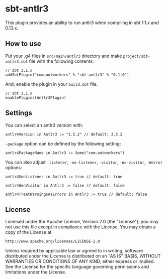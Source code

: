 # sbt-antlr3

This plugin provides an ability to run antlr3 when compiling in sbt 1.1.x and 0.13.x.

## How to use

Put your .g4 files in `src/main/antlr3` directory and make `project/sbt-antlr3.sbt`
file with the following contents:

    // sbt 1.1.x
    addSbtPlugin("com.outworkers" % "sbt-antlr3" % "0.1.0")

And, enable the plugin in your `build.sbt` file.

    // sbt 1.1.x
    enablePlugins(Antlr3Plugin)

## Settings

You can select an antlr3 version with:

    antlr4Version in Antlr3 := "3.5.2" // default: 3.5.2

`-package` option can be defined by the following setting:

    antlr4PackageName in Antlr3 := Some("com.outworkers")

You can also adjust `-listener`, `-no-listener`, `-visitor`, `-no-visitor`, `-Werror` options:

    antlr4GenListener in Antlr3 := true // default: true

    antlr4GenVisitor in Antlr3 := false // default: false

    antlr4TreatWarningsAsErrors in Antlr3 := true // default: false
 
## License

Licensed under the Apache License, Version 2.0 (the "License");
you may not use this file except in compliance with the License.
You may obtain a copy of the License at

    http://www.apache.org/licenses/LICENSE-2.0

Unless required by applicable law or agreed to in writing, software
distributed under the License is distributed on an "AS IS" BASIS,
WITHOUT WARRANTIES OR CONDITIONS OF ANY KIND, either express or implied.
See the License for the specific language governing permissions and
limitations under the License.
